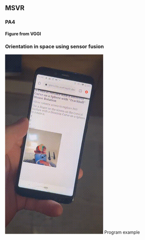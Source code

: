 ## MSVR
### PA4

#### Figure from VGGI

### Orientation in space using sensor fusion


![me in glasses1](./images/output2.gif)
Program example


